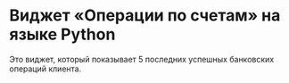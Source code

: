 # Виджет «Операции по счетам» на языке Python

 Это виджет, который показывает 5 последних успешных банковских операций клиента.
 
